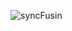![syncFusin](https://github.com/Junaid-Ahmad-69/17-udemy-the-wild-oasis/assets/85307602/bd7a28c1-e2d0-4603-90dd-eca09f02d39c)
